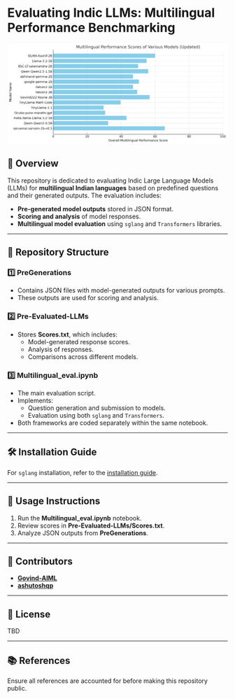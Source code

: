 # Evaluating Indic LLMs: Multilingual Performance Benchmarking

![Model Scores Graph](image.png)

## 📌 Overview
This repository is dedicated to evaluating Indic Large Language Models (LLMs) for **multilingual Indian languages** based on predefined questions and their generated outputs. The evaluation includes:
- **Pre-generated model outputs** stored in JSON format.
- **Scoring and analysis** of model responses.
- **Multilingual model evaluation** using `sglang` and `Transformers` libraries.

---

## 📂 Repository Structure

### **1️⃣ PreGenerations**
- Contains JSON files with model-generated outputs for various prompts.
- These outputs are used for scoring and analysis.

### **2️⃣ Pre-Evaluated-LLMs**
- Stores **Scores.txt**, which includes:
  - Model-generated response scores.
  - Analysis of responses.
  - Comparisons across different models.

### **3️⃣ Multilingual_eval.ipynb**
- The main evaluation script.
- Implements:
  - Question generation and submission to models.
  - Evaluation using both `sglang` and `Transformers`.
- Both frameworks are coded separately within the same notebook.

---

## 🛠 Installation Guide
For `sglang` installation, refer to the [installation guide](https://github.com/build-ai-applications/Eval-small-model).

---

## 🚀 Usage Instructions
1. Run the **Multilingual_eval.ipynb** notebook.
2. Review scores in **Pre-Evaluated-LLMs/Scores.txt**.
3. Analyze JSON outputs from **PreGenerations**.

---

## 🤝 Contributors
- **[Govind-AIML](https://github.com/Govind-AIML)**
- **[ashutoshqp](https://github.com/ashutoshqp)**

---

## 📜 License
TBD

---

## 📚 References
Ensure all references are accounted for before making this repository public.

